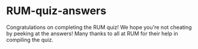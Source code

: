 # RUM-quiz-answers
Congratulations on completing the RUM quiz! 
We hope you're not cheating by peeking at the answers!
Many thanks to all at RUM for their help in compiling the quiz.
